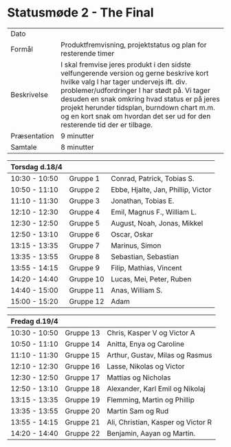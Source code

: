 # Statusmøde 2 - The Final

|               |               |
| ------------- | ------------- |
| Dato          |  |
| Formål        | Produktfremvisning, projektstatus og plan for resterende timer  |
| Beskrivelse   | I skal fremvise jeres produkt i den sidste velfungerende version og gerne beskrive kort hvilke valg I har tager undervejs ift. div. problemer/udfordringer I har stødt på. Vi tager desuden en snak omkring hvad status er på jeres projekt herunder tidsplan, burndown chart m.m. og en kort snak om hvordan det ser ud for den resterende tid der er tilbage. |  
| Præsentation  | 9 minutter    |
| Samtale       | 8 minutter    |




| Torsdag d.18/4 |           |              |
|---------------|-----------|------------------------------------|
| 10:30 - 10:50 | Gruppe 1  | Conrad, Patrick, Tobias S.  |
| 10:50 - 11:10 | Gruppe 2  | Ebbe, Hjalte, Jan, Phillip, Victor |
| 11:10 - 11:30 | Gruppe 3  | Jonathan, Tobias E. |
| 12:10 - 12:30 | Gruppe 4  | Emil, Magnus F., William L. |
| 12:30 - 12:50 | Gruppe 5  | August, Noah, Jonas, Mikkel |
| 12:50 - 13:10 | Gruppe 6  | Oscar, Oskar |
| 13:15 - 13:35 | Gruppe 7  |  Marinus, Simon |
| 13:35 - 13:55 | Gruppe 8  | Sebastian, Sebastian |
| 13:55 - 14:15 | Gruppe 9 | Filip, Mathias, Vincent |
| 14:20 - 14:40 | Gruppe 10 | Lucas, Mei, Peter, Ruben |
| 14:40 - 15:00 | Gruppe 11 | Anas, William S. |
| 15:00 - 15:20 | Gruppe 12 | Adam |

<!-- Caroline er med på statusmøde for hold 2 onsdag 
- Rasmus er med på statusmøde for hold 2 onsdag -->

| Fredag d.19/4 |           |              |
|---------------|-----------|--------------|
| 10:30 - 10:50 | Gruppe 13  | Chris, Kasper V og Victor A |
| 10:50 - 11:10 | Gruppe 14  |  Anitta, Enya og Caroline |
| 11:10 - 11:30 | Gruppe 15  | Arthur, Gustav, Milas og Rasmus |
| 12:10 - 12:30 | Gruppe 16  | Lasse, Nikolas og Victor |
| 12:30 - 12:50 | Gruppe 17  |  Mattias og Nicholas |
| 12:50 - 13:10 | Gruppe 18  | Alexander, Karl Emil og Nikolaj |
| 13:15 - 13:35 | Gruppe 19  | Flemming, Martin og Phillip  | 
| 13:35 - 13:55 | Gruppe 20  | Martin Sam og Rud  |
| 13:55 - 14:15 | Gruppe 21 | Ali, Christian, Kasper og Victor R  |
| 14:20 - 14:40 | Gruppe 22 |  Benjamin, Aayan og Martin.  |
